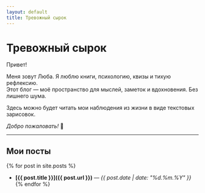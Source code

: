 ```yaml
---
layout: default
title: Тревожный сырок
---
```


# Тревожный сырок

Привет!

Меня зовут Люба. Я люблю книги, психологию, квизы и тихую рефлексию.  
Этот блог — моё пространство для мыслей, заметок и вдохновения. Без лишнего шума.

Здесь можно будет читать мои наблюдения из жизни в виде текстовых зарисовок.

*Добро пожаловать!* 🌿

---
## Мои посты

{% for post in site.posts %}
- **[{{ post.title }}]({{ post.url }})** — *{{ post.date | date: "%d.%m.%Y" }}*
{% endfor %}
